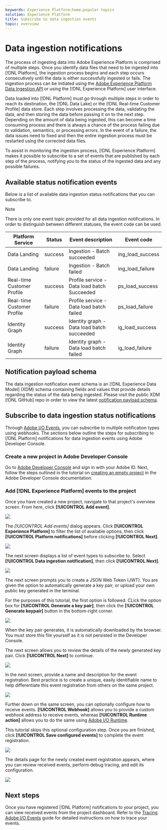 ```yaml
---
keywords: Experience Platform;home;popular topics
solution: Experience Platform
title: Subscribe to data ingestion events
topic: overview
---
```


# Data ingestion notifications

The process of ingesting data into Adobe Experience Platform is comprised of multiple steps. Once you identify data files that need to be ingested into [!DNL Platform], the ingestion process begins and each step occurs consecutively until the data is either successfully ingested or fails. The ingestion process can be initiated using the [Adobe Experience Platform Data Ingestion API](https://www.adobe.io/apis/experienceplatform/home/api-reference.html#!acpdr/swagger-specs/ingest-api.yaml) or using the [!DNL Experience Platform] user interface.

Data loaded into [!DNL Platform] must go through multiple steps in order to reach its destination, the [!DNL Data Lake] or the [!DNL Real-time Customer Profile] data store. Each step involves processing the data, validating the data, and then storing the data before passing it on to the next step. Depending on the amount of data being ingested, this can become a time consuming process and there is always a chance of the process failing due to validation, semantics, or processing errors. In the event of a failure, the data issues need to fixed and then the entire ingestion process must be restarted using the corrected data files. 

To assist in monitoring the ingestion process, [!DNL Experience Platform] makes it possible to subscribe to a set of events that are published by each step of the process, notifying you to the status of the ingested data and any possible failures. 

## Available status notification events

Below is a list of available data ingestion status notifications that you can subscribe to. 

>[!NOTE]
>
>There is only one event topic provided for all data ingestion notifications. In order to distinguish between different statuses, the event code can be used.

| Platform Service | Status | Event description | Event code |
| ---------------- | ------ | ----------------- | ---------- |
| Data Landing | success | Ingestion - Batch succeeded | ing_load_success |
| Data Landing | failure | Ingestion - Batch failed | ing_load_failure |
| Real-time Customer Profile | success | Profile service - Data load batch Succeeded | ps_load_success |
| Real-time Customer Profile | failure | Profile service - Data load batch failed | ps_load_failure |
| Identity Graph | success | Identity graph - Data load batch succeeded | ig_load_success |
| Identity Graph | failure | Identity graph - Data load batch failed | ig_load_failure |

## Notification payload schema

The data ingestion notification event schema is an [!DNL Experience Data Model] (XDM) schema containing fields and values that provide details regarding the status of the data being ingested. Please visit the public XDM [!DNL GitHub] repo in order to view the latest [notification payload schema](https://github.com/adobe/xdm/blob/master/schemas/common/notifications/ingestion.schema.json).

## Subscribe to data ingestion status notifications

Through [Adobe I/O Events](https://www.adobe.io/apis/experienceplatform/events.html), you can subscribe to multiple notification types using webhooks. The sections below outline the steps for subscribing to [!DNL Platform] notifications for data ingestion events using Adobe Developer Console.

### Create a new project in Adobe Developer Console

Go to [Adobe Developer Console](https://www.adobe.com/go/devs_console_ui) and sign in with your Adobe ID. Next, follow the steps outlined in the tutorial on [creating an empty project](https://www.adobe.io/apis/experienceplatform/console/docs.html#!AdobeDocs/adobeio-console/master/projects-empty.md) in the Adobe Developer Console documentation.

### Add [!DNL Experience Platform] events to the project

Once you have created a new project, navigate to that project's overview screen. From here, click **[!UICONTROL Add event]**.

![](../images/quality/subscribe-events/add-event-button.png)

The _[!UICONTROL Add events]_ dialog appears. Click **[!UICONTROL Experience Platform]** to filter the list of available options, then click **[!UICONTROL Platform notifications]** before clicking **[!UICONTROL Next]**.

![](../images/quality/subscribe-events/select-platform-events.png)

The next screen displays a list of event types to subscribe to. Select **[!UICONTROL Data ingestion notification]**, then click **[!UICONTROL Next]**.

![](../images/quality/subscribe-events/choose-event-subscriptions.png)

The next screen prompts you to create a JSON Web Token (JWT). You are given the option to automatically generate a key pair, or upload your own public key generated in the terminal.

For the purposes of this tutorial, the first option is followed. CLick the option box for **[!UICONTROL Generate a key pair]**, then click the **[!UICONTROL Generate keypair]** button in the bottom-right corner.

![](../images/quality/subscribe-events/generate-keypair.png)

When the key pair generates, it is automatically downloaded by the browser. You must store this file yourself as it is not persisted in the Developer Console.

The next screen allows you to review the details of the newly generated key pair. Click **[!UICONTROL Next]** to continue.

![](../images/quality/subscribe-events/keypair-generated.png)

In the next screen, provide a name and description for the event registration. Best practice is to create a unique, easily identifiable name to help differentiate this event registration from others on the same project.

![](../images/quality/subscribe-events/registration-details.png)

Further down on the same screen, you can optionally configure how to receive events. **[!UICONTROL Webhook]** allows you to provide a custom webhook address to receive events, whereas **[!UICONTROL Runtime action]** allows you to do the same using [Adobe I/O Runtime](https://www.adobe.io/apis/experienceplatform/runtime/docs.html).

This tutorial skips this optional configuration step. Once you are finished, click **[!UICONTROL Save configured events]** to complete the event registration.

![](../images/quality/subscribe-events/receive-events.png)

The details page for the newly created event registration appears, where you can review received events, perform debug tracing, and edit its configuration.

![](../images/quality/subscribe-events/registration-complete.png)

## Next steps

Once you have registered [!DNL Platform] notifications to your project, you can view received events from the project dashboard. Refer to the [Tracing Adobe I/O Events](https://www.adobe.io/apis/experienceplatform/events/docs.html#!adobedocs/adobeio-events/master/support/tracing.md) guide for detailed instructions on how to trace your events.
